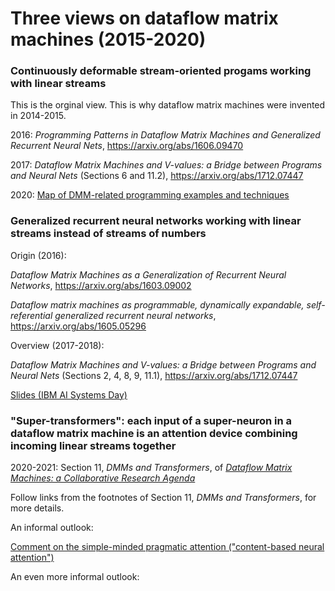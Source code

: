 # Three views on dataflow matrix machines (2015-2020)

### Continuously deformable stream-oriented progams working with linear streams
  
This is the orginal view. This is why dataflow matrix machines were invented in 2014-2015.

2016: _Programming Patterns in Dataflow Matrix Machines and Generalized Recurrent Neural Nets_, https://arxiv.org/abs/1606.09470

2017: _Dataflow Matrix Machines and V-values: a Bridge between Programs and Neural Nets_ (Sections 6 and 11.2), https://arxiv.org/abs/1712.07447

2020: [Map of DMM-related programming examples and techniques](https://github.com/anhinga/2020-notes/tree/master/programming-overview)

### Generalized recurrent neural networks working with linear streams instead of streams of numbers

Origin (2016):

_Dataflow Matrix Machines as a Generalization of Recurrent Neural Networks_, https://arxiv.org/abs/1603.09002

_Dataflow matrix machines as programmable, dynamically expandable, self-referential generalized recurrent neural networks_, https://arxiv.org/abs/1605.05296

Overview (2017-2018):

_Dataflow Matrix Machines and V-values: a Bridge between Programs and Neural Nets_ (Sections 2, 4, 8, 9, 11.1), https://arxiv.org/abs/1712.07447

[Slides (IBM AI Systems Day)](https://researcher.watson.ibm.com/researcher/files/us-lmandel/aisys18-bukatin.pdf)

### "Super-transformers": each input of a super-neuron in a dataflow matrix machine is an attention device combining incoming linear streams together

2020-2021: Section 11, _DMMs and Transformers_, of [_Dataflow Matrix Machines: a Collaborative Research Agenda_](https://www.cs.brandeis.edu/~bukatin/dmm-collaborative-research-agenda.pdf)

Follow links from the footnotes of Section 11, _DMMs and Transformers_, for more details.

An informal outlook: 

[Comment on the simple-minded pragmatic attention ("content-based neural attention")](https://github.com/anhinga/2020-notes/blob/master/attention-based-models/simple-minded-attention.md)

An even more informal outlook:




